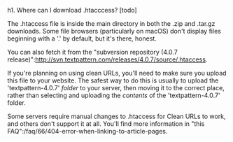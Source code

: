 h1. Where can I download .htacccess? [todo]

The .htaccess file is inside the main directory in both the .zip and .tar.gz downloads.  Some file browsers (particularly on macOS) don't display files beginning with a '.' by default, but it's there, honest.

You can also fetch it from the "subversion repository (4.0.7 release)":http://svn.textpattern.com/releases/4.0.7/source/.htaccess.

If you're planning on using clean URLs, you'll need to make sure you upload this file to your website.  The safest way to do this is usually to upload the 'textpattern-4.0.7' _folder_ to your server, then moving it to the correct place, rather than selecting and uploading the _contents_ of the 'textpattern-4.0.7' folder.

Some servers require manual changes to .htaccess for Clean URLs to work, and others don't support it at all.  You'll find more information in  "this FAQ":/faq/66/404-error-when-linking-to-article-pages.
